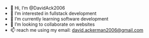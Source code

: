 - 👋 Hi, I’m @DavidAck2006
- 👀 I’m interested in fullstack development 
- 🌱 I’m currently learning software development
- 💞️ I’m looking to collaborate on websites
- 📫 reach me using my email: david.ackerman2006@gmail.com

<!---
DavidAck2006/DavidAck2006 is a ✨ special ✨ repository because its `README.md` (this file) appears on your GitHub profile.
You can click the Preview link to take a look at your changes.
--->
